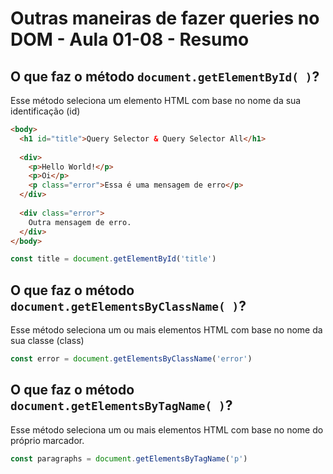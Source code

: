 # Outras maneiras de fazer queries no DOM - Aula 01-08 - Resumo

## O que faz o método `document.getElementById( )`?

Esse método seleciona um elemento HTML com base no nome da sua identificação (id)

```HTML
<body>
  <h1 id="title">Query Selector & Query Selector All</h1>
  
  <div>
    <p>Hello World!</p>
    <p>Oi</p>
    <p class="error">Essa é uma mensagem de erro</p>
  </div>
  
  <div class="error">
    Outra mensagem de erro.
  </div>
</body>
```

```javascript
const title = document.getElementById('title')
```

## O que faz o método `document.getElementsByClassName( )`?

Esse método seleciona um ou mais elementos HTML com base no nome da sua classe (class)

```javascript
const error = document.getElementsByClassName('error')
```

## O que faz o método `document.getElementsByTagName( )`?

Esse método seleciona um ou mais elementos HTML com base no nome do próprio marcador.

```javascript
const paragraphs = document.getElementsByTagName('p')
```